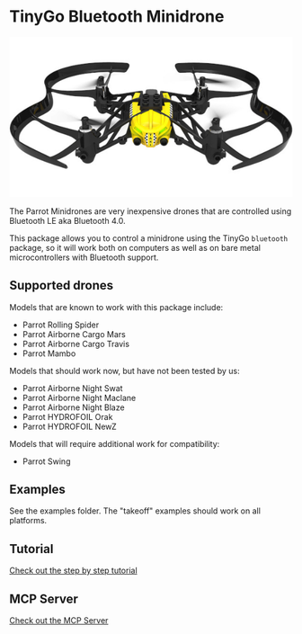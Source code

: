 # TinyGo Bluetooth Minidrone

![Minidrone](./images/minidrone.jpg)

The Parrot Minidrones are very inexpensive drones that are controlled using Bluetooth LE aka Bluetooth 4.0.

This package allows you to control a minidrone using the TinyGo `bluetooth` package, so it will work both on computers as well as on bare metal microcontrollers with Bluetooth support.

## Supported drones

Models that are known to work with this package include:

- Parrot Rolling Spider
- Parrot Airborne Cargo Mars
- Parrot Airborne Cargo Travis
- Parrot Mambo

Models that should work now, but have not been tested by us:

- Parrot Airborne Night Swat
- Parrot Airborne Night Maclane
- Parrot Airborne Night Blaze
- Parrot HYDROFOIL Orak
- Parrot HYDROFOIL NewZ

Models that will require additional work for compatibility:

- Parrot Swing

## Examples

See the examples folder. The "takeoff" examples should work on all platforms.

## Tutorial

[Check out the step by step tutorial](./tutorial/)

## MCP Server

[Check out the MCP Server](./cmd/mcp-minidrone)
